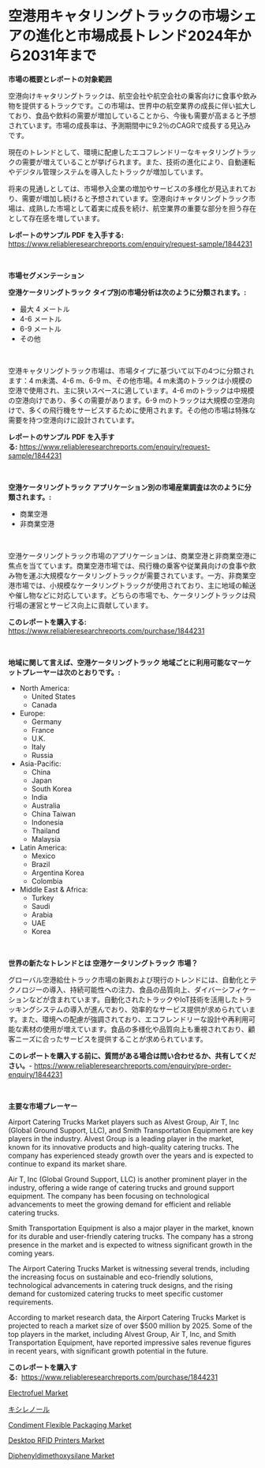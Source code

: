 <p><h1>空港用キャタリングトラックの市場シェアの進化と市場成長トレンド2024年から2031年まで</h1></p><p><strong>市場の概要とレポートの対象範囲</strong></p>
<p><p>空港向けキャタリングトラックは、航空会社や航空会社の乗客向けに食事や飲み物を提供するトラックです。この市場は、世界中の航空業界の成長に伴い拡大しており、食品や飲料の需要が増加していることから、今後も需要が高まると予想されています。市場の成長率は、予測期間中に9.2％のCAGRで成長する見込みです。</p><p>現在のトレンドとして、環境に配慮したエコフレンドリーなキャタリングトラックの需要が増えていることが挙げられます。また、技術の進化により、自動運転やデジタル管理システムを導入したトラックが増加しています。</p><p>将来の見通しとしては、市場参入企業の増加やサービスの多様化が見込まれており、需要が増加し続けると予想されています。空港向けキャタリングトラック市場は、成熟した市場として着実に成長を続け、航空業界の重要な部分を担う存在として存在感を増しています。</p></p>
<p><strong>レポートのサンプル PDF を入手する:</strong> <a href="https://www.reliableresearchreports.com/enquiry/request-sample/1844231">https://www.reliableresearchreports.com/enquiry/request-sample/1844231</a></p>
<p>&nbsp;</p>
<p><strong>市場セグメンテーション</strong></p>
<p><strong>空港ケータリングトラック タイプ別の市場分析は次のように分類されます。:</strong></p>
<p><ul><li>最大 4 メートル</li><li>4-6 メートル</li><li>6-9 メートル</li><li>その他</li></ul></p>
<p>&nbsp;</p>
<p><p>空港キャタリングトラック市場は、市場タイプに基づいて以下の4つに分類されます：4 m未満、4-6 m、6-9 m、その他市場。4 m未満のトラックは小規模の空港で使用され、主に狭いスペースに適しています。4-6 mのトラックは中規模の空港向けであり、多くの需要があります。6-9 mのトラックは大規模の空港向けで、多くの飛行機をサービスするために使用されます。その他の市場は特殊な需要を持つ空港向けに設計されています。</p></p>
<p><strong>レポートのサンプル PDF を入手する:</strong>&nbsp;<a href="https://www.reliableresearchreports.com/enquiry/request-sample/1844231">https://www.reliableresearchreports.com/enquiry/request-sample/1844231</a></p>
<p>&nbsp;</p>
<p><strong> 空港ケータリングトラック アプリケーション別の市場産業調査は次のように分類されます。:</strong></p>
<p><ul><li>商業空港</li><li>非商業空港</li></ul></p>
<p>&nbsp;</p>
<p><p>空港ケータリングトラック市場のアプリケーションは、商業空港と非商業空港に焦点を当てています。商業空港市場では、飛行機の乗客や従業員向けの食事や飲み物を運ぶ大規模なケータリングトラックが需要されています。一方、非商業空港市場では、小規模なケータリングトラックが使用されており、主に地域の輸送や催し物などに対応しています。どちらの市場でも、ケータリングトラックは飛行場の運営とサービス向上に貢献しています。</p></p>
<p><strong>このレポートを購入する:</strong>&nbsp; <a href="https://www.reliableresearchreports.com/purchase/1844231">https://www.reliableresearchreports.com/purchase/1844231</a></p>
<p>&nbsp;</p>
<p><strong>地域に関して言えば、空港ケータリングトラック 地域ごとに利用可能なマーケットプレーヤーは次のとおりです。:</strong></p>
<p><ul>
    <li>
        North America:
        <ul>
            <li>United States</li>
            <li>Canada</li>
        </ul>
    </li>
    <li>
        Europe:
        <ul>
            <li>Germany</li>
            <li>France</li>
            <li>U.K.</li>
            <li>Italy</li>
            <li>Russia</li>
        </ul>
    </li>
    <li>
        Asia-Pacific:
        <ul>
            <li>China</li>
            <li>Japan</li>
            <li>South Korea</li>
            <li>India</li>
            <li>Australia</li>
            <li>China Taiwan</li>
            <li>Indonesia</li>
            <li>Thailand</li>
            <li>Malaysia</li>
        </ul>
    </li>
    <li>
        Latin America:
        <ul>
            <li>Mexico</li>
            <li>Brazil</li>
            <li>Argentina Korea</li>
            <li>Colombia</li>
        </ul>
    </li>
    <li>
        Middle East & Africa:
        <ul>
            <li>Turkey</li>
            <li>Saudi</li>
            <li>Arabia</li>
            <li>UAE</li>
            <li>Korea</li>
        </ul>
    </li>
    </ul></p>
<p>&nbsp;</p>
<p><strong>世界の新たなトレンドとは 空港ケータリングトラック 市場？</strong></p>
<p><p>グローバル空港給仕トラック市場の新興および現行のトレンドには、自動化とテクノロジーの導入、持続可能性への注力、食品の品質向上、ダイバーシフィケーションなどが含まれています。自動化されたトラックやIoT技術を活用したトラッキングシステムの導入が進んでおり、効率的なサービス提供が求められています。また、環境への配慮が強調されており、エコフレンドリーな設計や再利用可能な素材の使用が増えています。食品の多様化や品質向上も重視されており、顧客ニーズに合ったサービスを提供することが求められています。</p></p>
<p><strong>このレポートを購入する前に、質問がある場合は問い合わせるか、共有してください。</strong>- <a href="https://www.reliableresearchreports.com/enquiry/pre-order-enquiry/1844231">https://www.reliableresearchreports.com/enquiry/pre-order-enquiry/1844231</a></p>
<p>&nbsp;</p>
<p><strong>主要な市場プレーヤー</strong></p>
<p><p>Airport Catering Trucks Market players such as Alvest Group, Air T, Inc (Global Ground Support, LLC), and Smith Transportation Equipment are key players in the industry. Alvest Group is a leading player in the market, known for its innovative products and high-quality catering trucks. The company has experienced steady growth over the years and is expected to continue to expand its market share.</p><p>Air T, Inc (Global Ground Support, LLC) is another prominent player in the industry, offering a wide range of catering trucks and ground support equipment. The company has been focusing on technological advancements to meet the growing demand for efficient and reliable catering trucks.</p><p>Smith Transportation Equipment is also a major player in the market, known for its durable and user-friendly catering trucks. The company has a strong presence in the market and is expected to witness significant growth in the coming years.</p><p>The Airport Catering Trucks Market is witnessing several trends, including the increasing focus on sustainable and eco-friendly solutions, technological advancements in catering truck designs, and the rising demand for customized catering trucks to meet specific customer requirements.</p><p>According to market research data, the Airport Catering Trucks Market is projected to reach a market size of over $500 million by 2025. Some of the top players in the market, including Alvest Group, Air T, Inc, and Smith Transportation Equipment, have reported impressive sales revenue figures in recent years, with significant growth potential in the future.</p></p>
<p><strong>このレポートを購入する:</strong>&nbsp;&nbsp;<a href="https://www.reliableresearchreports.com/purchase/1844231">https://www.reliableresearchreports.com/purchase/1844231</a></p>
<p><p><a href="https://view.publitas.com/reportprime-1/electrofuel-market-research-report-unlocks-analysis-on-the-market-financial-status-market-size-and-market-revenue-upto-2031/">Electrofuel Market</a></p><p><a href="https://medium.com/@yaren_68-91/%E3%82%AD%E3%82%B7%E3%83%AC%E3%83%8E%E3%83%BC%E3%83%AB%E5%B8%82%E5%A0%B4%E3%83%AC%E3%83%9D%E3%83%BC%E3%83%88%E3%81%AF-%E3%81%93%E3%81%AE%E5%B8%82%E5%A0%B4%E3%81%AE%E6%9C%80%E6%96%B0%E3%81%AE%E3%83%88%E3%83%AC%E3%83%B3%E3%83%89%E3%82%84%E6%88%90%E9%95%B7%E6%A9%9F%E4%BC%9A%E3%82%92%E6%98%8E%E3%82%89%E3%81%8B%E3%81%AB%E3%81%97%E3%81%BE%E3%81%99-c29844339832">キシレノール</a></p><p><a href="https://github.com/Sinjinluong3e0awx2m195k76/Market-Research-Report-List-1/blob/main/condiment-flexible-packaging-market.md">Condiment Flexible Packaging Market</a></p><p><a href="https://silk-columnist-571.notion.site/Desktop-RFID-Printers-Market-Provides-a-Comprehensive-Analysis-Including-a-Macro-Overview-of-the-Mar-369889b8a7054e4e8e1b075dd6d866ec">Desktop RFID Printers Market</a></p><p><a href="https://view.publitas.com/reportprime-1/diphenyldimethoxysilane-market-size-share-trends-analysis-report-by-material-by-type-by-end-user-by-region-and-segment-forecasts-2024-2031/">Diphenyldimethoxysilane Market</a></p></p>